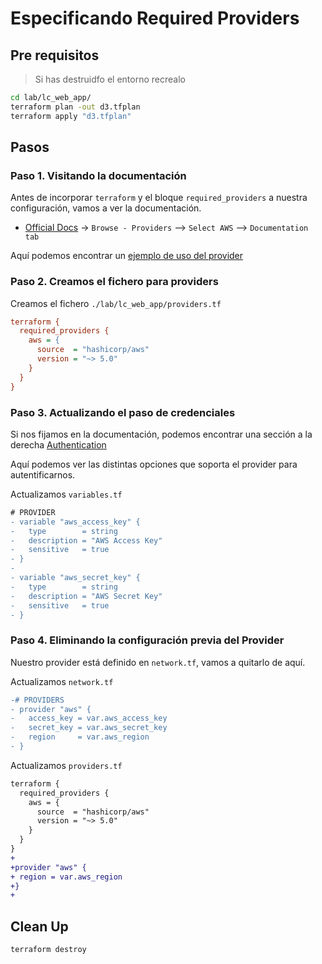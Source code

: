 # Especificando Required Providers

## Pre requisitos

> Si has destruidfo el entorno recrealo

```bash
cd lab/lc_web_app/
terraform plan -out d3.tfplan
terraform apply "d3.tfplan"
```

## Pasos

### Paso 1. Visitando la documentación

Antes de incorporar `terraform` y el bloque `required_providers` a nuestra configuración, vamos a ver la documentación.

* [Official Docs](https://registry.terraform.io/) -> `Browse - Providers` --> `Select AWS` --> `Documentation tab`

Aquí podemos encontrar un [ejemplo de uso del provider](https://registry.terraform.io/providers/hashicorp/aws/latest/docs)

### Paso 2. Creamos el fichero para providers

Creamos el fichero `./lab/lc_web_app/providers.tf`

```ini
terraform {
  required_providers {
    aws = {
      source  = "hashicorp/aws"
      version = "~> 5.0"
    }
  }
}

```

### Paso 3. Actualizando el paso de credenciales

Si nos fijamos en la documentación, podemos encontrar una sección a la derecha [Authentication](https://registry.terraform.io/providers/hashicorp/aws/latest/docs#authentication)

Aquí podemos ver las distintas opciones que soporta el provider para autentificarnos.

Actualizamos `variables.tf`

```diff
# PROVIDER
- variable "aws_access_key" {
-   type        = string
-   description = "AWS Access Key"
-   sensitive   = true
- }
-
- variable "aws_secret_key" {
-   type        = string
-   description = "AWS Secret Key"
-   sensitive   = true
- }
```

### Paso 4. Eliminando la configuración previa del Provider

Nuestro provider está definido en `network.tf`, vamos a quitarlo de aquí.

Actualizamos `network.tf`

```diff
-# PROVIDERS
- provider "aws" {
-   access_key = var.aws_access_key
-   secret_key = var.aws_secret_key
-   region     = var.aws_region
- }

```

Actualizamos `providers.tf`

```diff
terraform {
  required_providers {
    aws = {
      source  = "hashicorp/aws"
      version = "~> 5.0"
    }
  }
}
+
+provider "aws" {
+ region = var.aws_region
+}
+
```

## Clean Up

```bash
terraform destroy
```